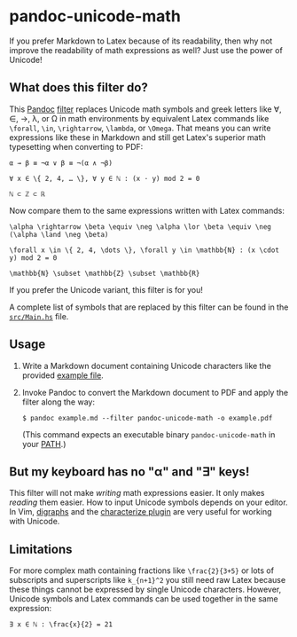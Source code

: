 # pandoc-unicode-math

If you prefer Markdown to Latex because of its readability, then why not
improve the readability of math expressions as well? Just use the power of
Unicode!

## What does this filter do?

This [Pandoc] [filter] replaces Unicode math symbols and greek letters like ∀,
∈, →, λ, or Ω in math environments by equivalent Latex commands like
`\forall`, `\in`, `\rightarrow`, `\lambda`, or `\Omega`. That means you can
write expressions like these in Markdown and still get Latex's superior math
typesetting when converting to PDF:

    α → β ≡ ¬α ∨ β ≡ ¬(α ∧ ¬β)

    ∀ x ∈ \{ 2, 4, … \}, ∀ y ∈ ℕ : (x ⋅ y) mod 2 = 0

    ℕ ⊂ ℤ ⊂ ℝ

Now compare them to the same expressions written with Latex commands:

    \alpha \rightarrow \beta \equiv \neg \alpha \lor \beta \equiv \neg (\alpha \land \neg \beta)

    \forall x \in \{ 2, 4, \dots \}, \forall y \in \mathbb{N} : (x \cdot y) mod 2 = 0

    \mathbb{N} \subset \mathbb{Z} \subset \mathbb{R}

If you prefer the Unicode variant, this filter is for you!

A complete list of symbols that are replaced by this filter can be found in the
[`src/Main.hs`](src/Main.hs) file.

## Usage

 1. Write a Markdown document containing Unicode characters like the provided
    [example file](example.md).
 2. Invoke Pandoc to convert the Markdown document to PDF and apply the filter
    along the way:

        $ pandoc example.md --filter pandoc-unicode-math -o example.pdf

    (This command expects an executable binary `pandoc-unicode-math` in your
    [PATH].)

## But my keyboard has no "α" and "∃" keys!

This filter will not make *writing* math expressions easier. It only makes
*reading* them easier. How to input Unicode symbols depends on your editor. In
Vim, [digraphs] and the [characterize plugin] are very useful for working with
Unicode.

## Limitations

For more complex math containing fractions like `\frac{2}{3+5}` or lots of
subscripts and superscripts like `k_{n+1}^2` you still need raw Latex because
these things cannot be expressed by single Unicode characters. However,
Unicode symbols and Latex commands can be used together in the same
expression:

    ∃ x ∈ ℕ : \frac{x}{2} = 21

[Pandoc]: https://pandoc.org/
[filter]: https://pandoc.org/filters.html
[PATH]: https://en.wikipedia.org/wiki/PATH_(variable)
[digraphs]: http://vimdoc.sourceforge.net/htmldoc/digraph.html
[characterize plugin]: https://github.com/tpope/vim-characterize
